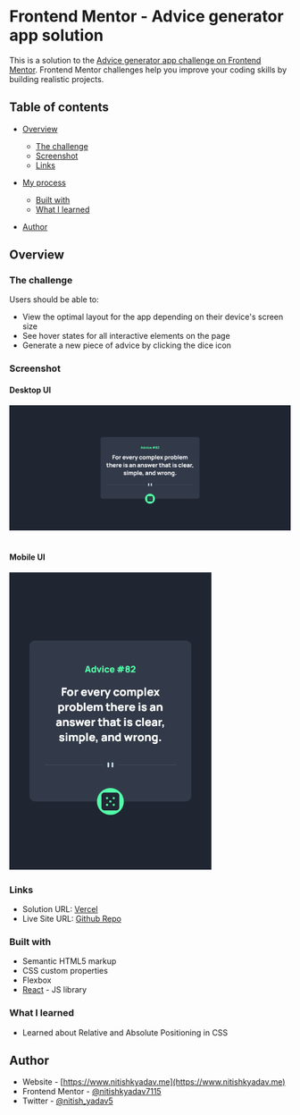 # Frontend Mentor - Advice generator app solution

This is a solution to the [Advice generator app challenge on Frontend Mentor](https://www.frontendmentor.io/challenges/advice-generator-app-QdUG-13db). Frontend Mentor challenges help you improve your coding skills by building realistic projects.

## Table of contents

- [Overview](#overview)
  - [The challenge](#the-challenge)
  - [Screenshot](#screenshot)
  - [Links](#links)
- [My process](#my-process)

  - [Built with](#built-with)
  - [What I learned](#what-i-learned)

- [Author](#author)

## Overview

### The challenge

Users should be able to:

- View the optimal layout for the app depending on their device's screen size
- See hover states for all interactive elements on the page
- Generate a new piece of advice by clicking the dice icon

### Screenshot

#### Desktop UI <br>

![Desktop UI](./screenshots/Desktop.png)
<br>
<br>

#### Mobile UI<br>

![Mobile UI](./screenshots/Mobile.png)
<br>

### Links

- Solution URL: [Vercel](https://github.com/nitishkyadav7115/advice-generator-app)
- Live Site URL: [Github Repo](https://advice-generator-app-opal.vercel.app/)

### Built with

- Semantic HTML5 markup
- CSS custom properties
- Flexbox
- [React](https://reactjs.org/) - JS library

### What I learned

- Learned about Relative and Absolute Positioning in CSS

## Author

- Website - [https://www.nitishkyadav.me](https://www.nitishkyadav.me)
- Frontend Mentor - [@nitishkyadav7115](https://www.frontendmentor.io/profile/nitishkyadav7115)
- Twitter - [@nitish_yadav5](https://www.twitter.com/nitish_yadav5)
